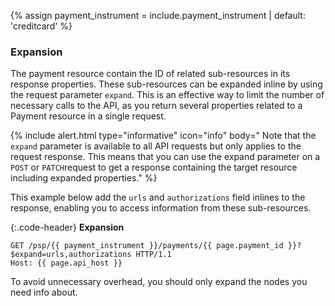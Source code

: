 {% assign payment_instrument = include.payment_instrument | default: 'creditcard' %}

### Expansion

The payment resource contain the ID of related sub-resources in its response
properties. These sub-resources can be expanded inline by using the request
parameter `expand`. This is an effective way to limit the number of necessary
calls to the API, as you return several properties related to a Payment resource
in a single request.

{% include alert.html type="informative" icon="info" body="
Note that the `expand` parameter is available to all API requests but only
applies to the request response. This means that you can use the expand
parameter on a `POST`  or `PATCH`request to get a response containing the target
resource including expanded properties." %}

This example below add the `urls` and `authorizations` field inlines to the
response, enabling you to access information from these sub-resources.

{:.code-header}
**Expansion**

```http
GET /psp/{{ payment_instrument }}/payments/{{ page.payment_id }}?$expand=urls,authorizations HTTP/1.1
Host: {{ page.api_host }}
```

To avoid unnecessary overhead, you should only expand the nodes you need info
about.
